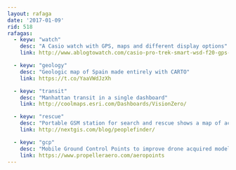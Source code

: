 ```yaml
---
layout: rafaga
date: '2017-01-09'
rid: 518
rafagas:
  - keyw: "watch"
    desc: "A Casio watch with GPS, maps and different display options"
    link: http://www.ablogtowatch.com/casio-pro-trek-smart-wsd-f20-gps-watch/

  - keyw: "geology"
    desc: "Geologic map of Spain made entirely with CARTO"
    link: https://t.co/YaaVWdJzXh

  - keyw: "transit"
    desc: "Manhattan transit in a single dashboard"
    link: http://coolmaps.esri.com/Dashboards/VisionZero/

  - keyw: "rescue"
    desc: "Portable GSM station for search and rescue shows a map of active phones"
    link: http://nextgis.com/blog/peoplefinder/

  - keyw: "gcp"
    desc: "Mobile Ground Control Points to improve drone acquired models"
    link: https://www.propelleraero.com/aeropoints
---
```


